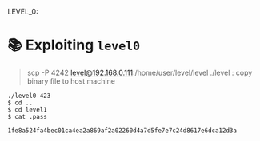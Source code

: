LEVEL_0:
# 📚 Exploiting `level0`
> scp -P 4242 level@192.168.0.111:/home/user/level/level ./level : copy binary file to host machine 
```
./level0 423
$ cd ..
$ cd level1 
$ cat .pass 
```
```
1fe8a524fa4bec01ca4ea2a869af2a02260d4a7d5fe7e7c24d8617e6dca12d3a
```
